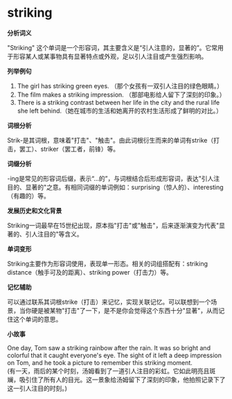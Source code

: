 # striking

**分析词义**

  

"Striking" 这个单词是一个形容词，其主要含义是“引人注意的，显著的”。它常用于形容某人或某事物具有显著特点或外观，足以引人注目或产生强烈影响。

  

**列举例句**

  

1.  The girl has striking green eyes. （那个女孩有一双引人注目的绿色眼睛。）
2.  The film makes a striking impression. （那部电影给人留下了深刻的印象。）
3.  There is a striking contrast between her life in the city and the rural life she left behind.（她在城市的生活和她离开的农村生活形成了鲜明的对比。）

  

**词根分析**

  

Strik-是其词根，意味着"打击"、"触击"。由此词根衍生而来的单词有strike（打击，罢工）、striker（罢工者，前锋）等。

  

**词缀分析**

  

\-ing是常见的形容词后缀，表示“...的”，与词根结合后形成形容词，表达"引人注目的、显著的"之意。有相同词缀的单词例如：surprising（惊人的）、interesting（有趣的）等。

  

**发展历史和文化背景**

  

Striking一词最早在15世纪出现，原本指"打击"或"触击"，后来逐渐演变为代表"显著的、引人注目的"等含义。

  

**单词变形**

  

Striking主要作为形容词使用，表现单一形态。相关的词组搭配有：striking distance（触手可及的距离）、striking power（打击力）等。

  

**记忆辅助**

  

可以通过联系其词根strike（打击）来记忆，实现关联记忆。可以联想到一个场景，当你硬是被某物"打击"了一下，是不是你会觉得这个东西十分"显著"，从而记住这个单词的意思。

  

**小故事**

  

One day, Tom saw a striking rainbow after the rain. It was so bright and colorful that it caught everyone's eye. The sight of it left a deep impression on Tom, and he took a picture to remember this striking moment.  
(有一天，雨后的某个时刻，汤姆看到了一道引人注目的彩虹。它如此明亮且斑斓，吸引住了所有人的目光。这一景象给汤姆留下了深刻的印象，他拍照记录下了这一引人注目的时刻。)
